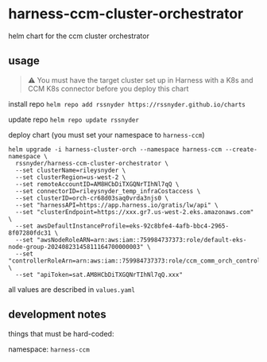 # harness-ccm-cluster-orchestrator

helm chart for the ccm cluster orchestrator

## usage

> :warning: You must have the target cluster set up in Harness with a K8s and CCM K8s connector before you deploy this chart

install repo
`helm repo add rssnyder https://rssnyder.github.io/charts`

update repo
`helm repo update rssnyder`

deploy chart (you must set your namespace to `harness-ccm`)

```
helm upgrade -i harness-cluster-orch --namespace harness-ccm --create-namespace \
  rssnyder/harness-ccm-cluster-orchestrator \
  --set clusterName=rileysnyder \
  --set clusterRegion=us-west-2 \
  --set remoteAccountID=AM8HCbDiTXGQNrTIhNl7qQ \
  --set connectorID=rileysnyder_temp_infraCostaccess \
  --set clusterID=orch-cr68d03saq0vrda3njs0 \
  --set "harnessAPI=https://app.harness.io/gratis/lw/api" \
  --set "clusterEndpoint=https://xxx.gr7.us-west-2.eks.amazonaws.com" \
  --set awsDefaultInstanceProfile=eks-92c8bfe4-4afb-bbc4-2965-8f07280fdc31 \
  --set "awsNodeRoleARN=arn:aws:iam::759984737373:role/default-eks-node-group-20240823145811164700000003" \
  --set "controllerRoleArn=arn:aws:iam::759984737373:role/ccm_comm_orch_controller" \
  --set "apiToken=sat.AM8HCbDiTXGQNrTIhNl7qQ.xxx"
```

all values are described in `values.yaml`

## development notes

things that must be hard-coded:

namespace: `harness-ccm`
